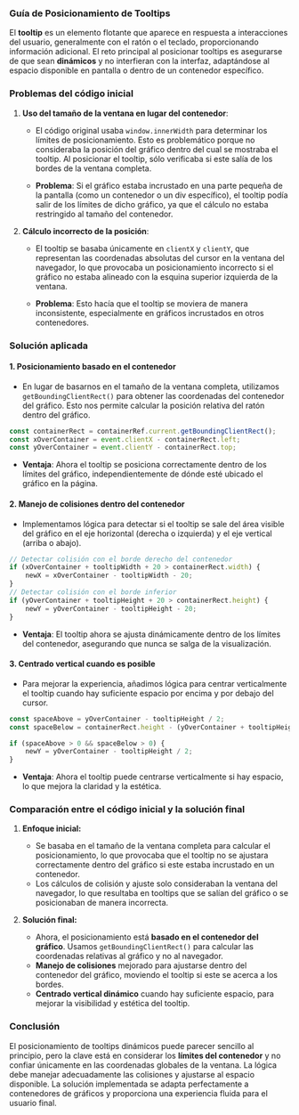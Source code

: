 ### Guía de Posicionamiento de Tooltips

El **tooltip** es un elemento flotante que aparece en respuesta a interacciones del usuario, generalmente con el ratón o el teclado, proporcionando información adicional. El reto principal al posicionar tooltips es asegurarse de que sean **dinámicos** y no interfieran con la interfaz, adaptándose al espacio disponible en pantalla o dentro de un contenedor específico.

### Problemas del código inicial

1. **Uso del tamaño de la ventana en lugar del contenedor**:
   - El código original usaba `window.innerWidth` para determinar los límites de posicionamiento. Esto es problemático porque no consideraba la posición del gráfico dentro del cual se mostraba el tooltip. Al posicionar el tooltip, sólo verificaba si este salía de los bordes de la ventana completa.

   - **Problema**: Si el gráfico estaba incrustado en una parte pequeña de la pantalla (como un contenedor o un div específico), el tooltip podía salir de los límites de dicho gráfico, ya que el cálculo no estaba restringido al tamaño del contenedor.

2. **Cálculo incorrecto de la posición**:
   - El tooltip se basaba únicamente en `clientX` y `clientY`, que representan las coordenadas absolutas del cursor en la ventana del navegador, lo que provocaba un posicionamiento incorrecto si el gráfico no estaba alineado con la esquina superior izquierda de la ventana.

   - **Problema**: Esto hacía que el tooltip se moviera de manera inconsistente, especialmente en gráficos incrustados en otros contenedores.

### Solución aplicada

#### 1. **Posicionamiento basado en el contenedor**
   - En lugar de basarnos en el tamaño de la ventana completa, utilizamos `getBoundingClientRect()` para obtener las coordenadas del contenedor del gráfico. Esto nos permite calcular la posición relativa del ratón dentro del gráfico.

   ```js
   const containerRect = containerRef.current.getBoundingClientRect();
   const xOverContainer = event.clientX - containerRect.left;
   const yOverContainer = event.clientY - containerRect.top;
   ```
   - **Ventaja**: Ahora el tooltip se posiciona correctamente dentro de los límites del gráfico, independientemente de dónde esté ubicado el gráfico en la página.

#### 2. **Manejo de colisiones dentro del contenedor**
   - Implementamos lógica para detectar si el tooltip se sale del área visible del gráfico en el eje horizontal (derecha o izquierda) y el eje vertical (arriba o abajo).

   ```js
   // Detectar colisión con el borde derecho del contenedor
   if (xOverContainer + tooltipWidth + 20 > containerRect.width) {
       newX = xOverContainer - tooltipWidth - 20;
   }
   // Detectar colisión con el borde inferior
   if (yOverContainer + tooltipHeight + 20 > containerRect.height) {
       newY = yOverContainer - tooltipHeight - 20;
   }
   ```

   - **Ventaja**: El tooltip ahora se ajusta dinámicamente dentro de los límites del contenedor, asegurando que nunca se salga de la visualización.

#### 3. **Centrado vertical cuando es posible**
   - Para mejorar la experiencia, añadimos lógica para centrar verticalmente el tooltip cuando hay suficiente espacio por encima y por debajo del cursor.

   ```js
   const spaceAbove = yOverContainer - tooltipHeight / 2;
   const spaceBelow = containerRect.height - (yOverContainer + tooltipHeight / 2);

   if (spaceAbove > 0 && spaceBelow > 0) {
       newY = yOverContainer - tooltipHeight / 2;
   }
   ```

   - **Ventaja**: Ahora el tooltip puede centrarse verticalmente si hay espacio, lo que mejora la claridad y la estética.

### Comparación entre el código inicial y la solución final

1. **Enfoque inicial:**
   - Se basaba en el tamaño de la ventana completa para calcular el posicionamiento, lo que provocaba que el tooltip no se ajustara correctamente dentro del gráfico si este estaba incrustado en un contenedor.
   - Los cálculos de colisión y ajuste solo consideraban la ventana del navegador, lo que resultaba en tooltips que se salían del gráfico o se posicionaban de manera incorrecta.

2. **Solución final:**
   - Ahora, el posicionamiento está **basado en el contenedor del gráfico**. Usamos `getBoundingClientRect()` para calcular las coordenadas relativas al gráfico y no al navegador.
   - **Manejo de colisiones** mejorado para ajustarse dentro del contenedor del gráfico, moviendo el tooltip si este se acerca a los bordes.
   - **Centrado vertical dinámico** cuando hay suficiente espacio, para mejorar la visibilidad y estética del tooltip.

### Conclusión

El posicionamiento de tooltips dinámicos puede parecer sencillo al principio, pero la clave está en considerar los **límites del contenedor** y no confiar únicamente en las coordenadas globales de la ventana. La lógica debe manejar adecuadamente las colisiones y ajustarse al espacio disponible. La solución implementada se adapta perfectamente a contenedores de gráficos y proporciona una experiencia fluida para el usuario final.
